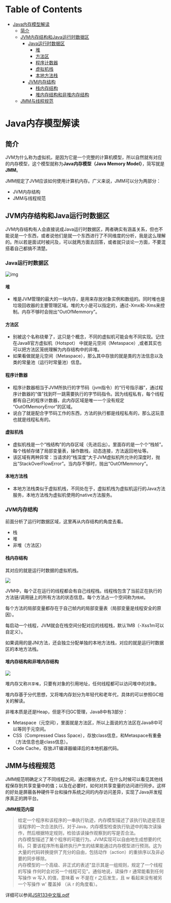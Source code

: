 # Table of Contents

* [Java内存模型解读](#java内存模型解读)
  * [简介](#简介)
  * [JVM内存结构和Java运行时数据区](#jvm内存结构和java运行时数据区)
    * [Java运行时数据区](#java运行时数据区)
      * [堆](#堆)
      * [方法区](#方法区)
      * [程序计数器](#程序计数器)
      * [虚拟机栈](#虚拟机栈)
      * [本地方法栈](#本地方法栈)
    * [JVM内存结构](#jvm内存结构)
      * [栈内存结构](#栈内存结构)
      * [堆内存结构和非堆内存结构](#堆内存结构和非堆内存结构)
  * [JMM与线程规范](#jmm与线程规范)



# Java内存模型解读

## 简介

JVM为什么称为虚拟机，是因为它是一个完整的计算机模型，所以自然就有对应的内存模型，这个模型就称为**Java内存模型（Java Memory Model）**，简写就是**JMM**。

JMM规定了JVM应该如何使用计算机内存。广义来说，JMM可以分为两部分：

- JVM内存结构
- JMM与线程规范

## JVM内存结构和Java运行时数据区

JVM内存结构有人会直接说成Java运行时数据区，两者确实有涵盖关系，但也不能说是一个东西，或者说他们是就一个东西进行了不同维度的分析，我是这么理解的。所以若是面试时被问及，可以就两方面去回答，或者就只谈论一方面，不要混搭着自己都搞不清楚。

### Java运行时数据区

![img](https://raw.githubusercontent.com/jlbluluai/xyz-notes/master/img/core/jvm004.png)

#### 堆

- 堆是JVM管理的最大的一块内存，是用来存放对象实例和数组的。同时堆也是垃圾回收器的主要管理区域。堆的大小是可以指定的，通过-Xmx和-Xms来控制。内存不够时会抛出“OutOfMemmory”。


#### 方法区

- 别被这个名称绕晕了，这只是个概念，不同的虚拟机可能会有不同实现。记住在Java8官方虚拟机（Hotspot） 中就是元空间（Metaspace）,或者其实也可以把方法区笼统理解为内存结构中的非堆。
- 如果看做就是元空间（Metaspace），那么其中存放的就是类的方法信息以及类的常量池（运行时常量池）信息。


#### 程序计数器

- 程序计数器相当于JVM所执行的字节码（jvm指令）的“行号指示器”，通过程序计数器的“值”找到吓一跳需要执行的字节码指令。因为线程私有，每个线程都有自己的程序计数器，此内存区域是唯一一个没有规定 “OutOfMemoryError”的区域。
- 说白了就是配合字节码工作的东西，方法的执行都是线程私有的，那么这玩意也就是线程私有的。


#### 虚拟机栈

- 虚拟机栈是一个“栈结构”的内存区域（先进后出）。里面存的是一个个“栈帧”。每个栈帧存储了局部变量表，操作数栈，动态连接，方法返回地址等。
- 该区域有两种异常：当请求的“栈深度”大于JVM虚拟机所允许的深度时，抛出“StackOverFlowError”。当内存不够时，抛出“OutOfMemmory”。


#### 本地方法栈

- 本地方法栈类似于虚拟机栈，不同处在于，虚拟机栈为虚拟机运行的Java方法服务，本地方法栈为虚拟机使用的native方法服务。


### JVM内存结构

前面分析了运行时数据区域，这里再从内存结构的角度去看。

- 栈
- 堆
- 非堆（方法区）

#### 栈内存结构

其对应的就是运行时数据的虚拟机栈。

![](http://img.yelizi.top/2d88cd95-8154-402d-860b-bee1b9e201f1.jpg$xyz)

JVM中，每个正在运行的线程都会有自己线程栈。线程栈包含了当前正在执行的方法链/调用链上的所有方法的状态信息。每个方法占一个空间称为`栈帧`。

每个方法的局部变量都存在于自己帧内的局部变量表（局部变量是线程安全的原因）。

每启动一个线程，JVM就会在栈空间分配对应的线程栈，默认1MB（-Xss1m可以自定义）。

如果调用的是JNI方法，还会独立分配单独的本地方法栈，对应的就是运行时数据区的本地方法栈。



#### 堆内存结构和非堆内存结构

![](http://img.yelizi.top/2f667ca7-b5e5-46ca-a790-fcc0b0efd9d3.jpg$xyz)

堆内存又称`共享堆`，只要有对象的引用地址，任何线程都可以访问堆中的对象。

堆内存基于分代思想，又将堆内存划分为年轻代和老年代，具体的可以参照GC相关的解读。

非堆本质是还是Heap，但是不归GC管理，Java8中有3部分：

- Metaspace（元空间），里面就是方法区，所以上面说的方法区在Java8中可以等同于元空间。
- CSS（Compressed Class Space），存放class信息，和Metaspace有重叠（方法信息也是class信息）。
- Code Cache，存放JIT编译器编译后的本地机器代码。


## JMM与线程规范

JMM规范明确定义了不同线程之间，通过哪些方式，在什么时候可以看见其他线程保存到共享变量中的值；以及在必要时，如何对共享变量的访问进行同步。这样的好处是屏蔽各种硬件平台和操作系统之间的内存访问差异，实现了Java并发程序真正的跨平台。

**JMM规范内容**

> 给定一个程序和该程序的一串执行轨迹，内存模型描述了该执行轨迹是否是该程序的一次合法执行。对于Java，内存模型检查执行轨迹中的每次读操作，然后根据特定规则，检验该读操作观察到的写是否合法。<br>
内存模型描述了某个程序的可能行为。JVM实现可以自由地生成想要的代码，只 要该程序所有最终执行产生的结果能通过内存模型进行预测。这为大量的代码转换提供了充分的自由，包括动作（action）的重排序以及非必要的同步移除。<br>
内存模型的一个高级、非正式的表述"显示其是一组规则，规定了一个线程的写操 作何时会对另一个线程可见"。通俗地说，读操作 r 通常能看到任何写操作 w 写入 的值，意味着 w 不是在 r 之后发生，且 w 看起来没有被另一个写操作 w' 覆盖掉 （从 r 的角度看）。

详细可以参阅[JSR133中文版.pdf](http://ifeve.com/wp-content/uploads/2014/03/JSR133%E4%B8%AD%E6%96%87%E7%89%88.pdf)
